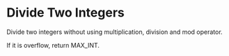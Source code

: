 # Divide Two Integers
Divide two integers without using multiplication, division and mod operator.

If it is overflow, return MAX_INT.